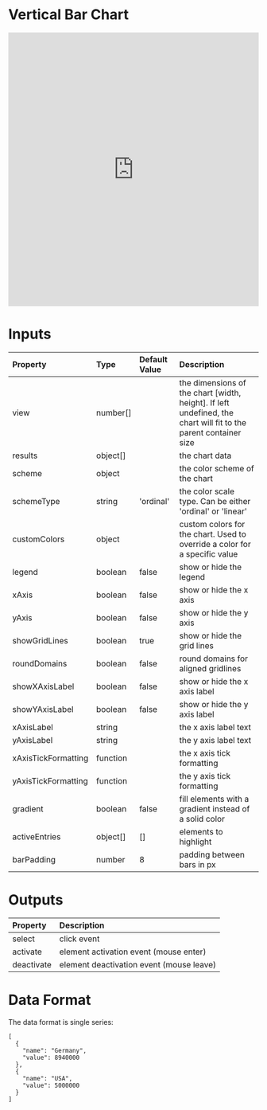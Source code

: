 # Vertical Bar Chart

<iframe width="100%" height="550" frameborder="0" src="https://embed.plnkr.co/IPhMUjOHEhzncDzxRgRm?show=preview"></iframe>

# Inputs
| Property            | Type     | Default Value | Description                                                                                                     |
|:--------------------|:---------|:--------------|:----------------------------------------------------------------------------------------------------------------|
| view                | number[] |               | the dimensions of the chart [width, height]. If left undefined, the chart will fit to the parent container size |
| results             | object[] |               | the chart data                                                                                                  |
| scheme              | object   |               | the color scheme of the chart                                                                                   |
| schemeType          | string   | 'ordinal'     | the color scale type. Can be either 'ordinal' or 'linear'                                                       |
| customColors        | object   |               | custom colors for the chart. Used to override a color for a specific value                                      |
| legend              | boolean  | false         | show or hide the legend                                                                                         |
| xAxis               | boolean  | false         | show or hide the x axis                                                                                         |
| yAxis               | boolean  | false         | show or hide the y axis                                                                                         |
| showGridLines       | boolean  | true          | show or hide the grid lines                                                                                     |
| roundDomains        | boolean  | false         | round domains for aligned gridlines                                                                                                                                                                                                       |
| showXAxisLabel      | boolean  | false         | show or hide the x axis label                                                                                   |
| showYAxisLabel      | boolean  | false         | show or hide the y axis label                                                                                   |
| xAxisLabel          | string   |               | the x axis label text                                                                                           |
| yAxisLabel          | string   |               | the y axis label text                                                                                           |
| xAxisTickFormatting | function |               | the x axis tick formatting                                                                                      |
| yAxisTickFormatting | function |               | the y axis tick formatting                                                                                      |
| gradient            | boolean  | false         | fill elements with a gradient instead of a solid color                                                          |
| activeEntries       | object[] | []            | elements to highlight                                                                                           |
| barPadding          | number   | 8             | padding between bars in px                                                                                      |                                                                                   |

# Outputs
| Property   | Description                              |
|:-----------|:-----------------------------------------|
| select     | click event                              |
| activate   | element activation event (mouse enter)   |
| deactivate | element deactivation event (mouse leave) |

# Data Format
The data format is single series:

```
[
  {
    "name": "Germany",
    "value": 8940000
  },
  {
    "name": "USA",
    "value": 5000000
  }
]
```
